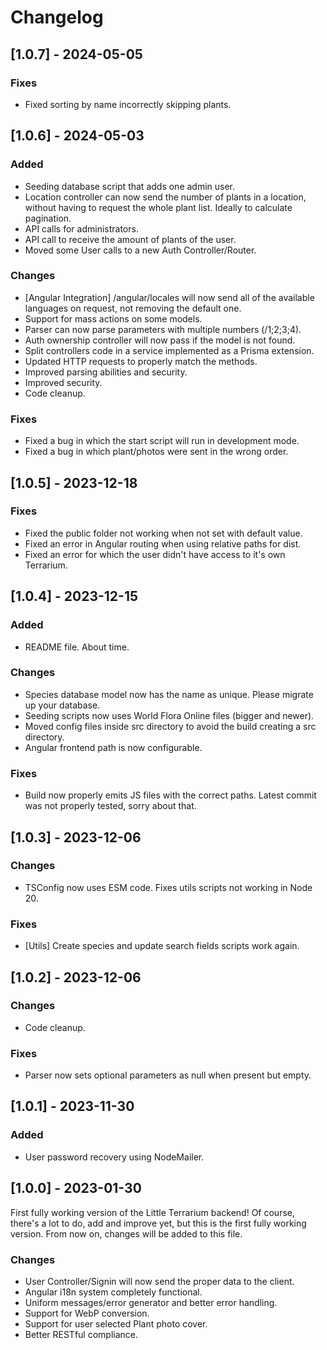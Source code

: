 # Changelog

## [1.0.7] - 2024-05-05

### Fixes

- Fixed sorting by name incorrectly skipping plants.

## [1.0.6] - 2024-05-03

### Added

- Seeding database script that adds one admin user.
- Location controller can now send the number of plants in a location, without
having to request the whole plant list. Ideally to calculate pagination.
- API calls for administrators.
- API call to receive the amount of plants of the user.
- Moved some User calls to a new Auth Controller/Router.

### Changes

- [Angular Integration] /angular/locales will now send all of the available
languages on request, not removing the default one.
- Support for mass actions on some models.
- Parser can now parse parameters with multiple numbers (/1;2;3;4).
- Auth ownership controller will now pass if the model is not found.
- Split controllers code in a service implemented as a Prisma extension.
- Updated HTTP requests to properly match the methods.
- Improved parsing abilities and security.
- Improved security.
- Code cleanup.

### Fixes

- Fixed a bug in which the start script will run in development mode.
- Fixed a bug in which plant/photos were sent in the wrong order.

## [1.0.5] - 2023-12-18

### Fixes

- Fixed the public folder not working when not set with default value.
- Fixed an error in Angular routing when using relative paths for dist.
- Fixed an error for which the user didn't have access to it's own Terrarium.

## [1.0.4] - 2023-12-15

### Added

- README file. About time.

### Changes

- Species database model now has the name as unique. Please migrate up your
database.
- Seeding scripts now uses World Flora Online files (bigger and newer).
- Moved config files inside src directory to avoid the build creating a src
directory.
- Angular frontend path is now configurable.

### Fixes

- Build now properly emits JS files with the correct paths. Latest commit was
not properly tested, sorry about that.

## [1.0.3] - 2023-12-06

### Changes

- TSConfig now uses ESM code. Fixes utils scripts not working in Node 20.

### Fixes

- [Utils] Create species and update search fields scripts work again.

## [1.0.2] - 2023-12-06

### Changes

- Code cleanup.

### Fixes

- Parser now sets optional parameters as null when present but empty.

## [1.0.1] - 2023-11-30

### Added

- User password recovery using NodeMailer.

## [1.0.0] - 2023-01-30

First fully working version of the Little Terrarium backend! Of course, there's
a lot to do, add and improve yet, but this is the first fully working version.
From now on, changes will be added to this file.

### Changes

- User Controller/Signin will now send the proper data to the client.
- Angular i18n system completely functional.
- Uniform messages/error generator and better error handling.
- Support for WebP conversion.
- Support for user selected Plant photo cover.
- Better RESTful compliance.
